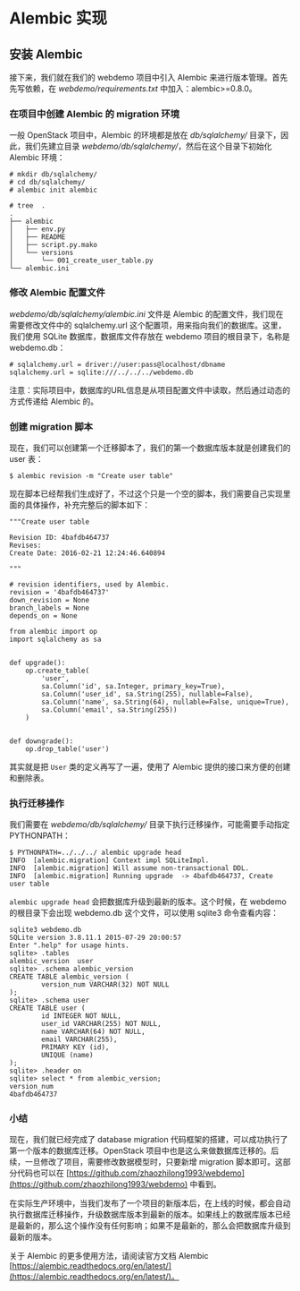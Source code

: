 # Alembic 实现


## 安装 Alembic

接下来，我们就在我们的 webdemo 项目中引入 Alembic 来进行版本管理。首先先写依赖，在 _webdemo/requirements.txt_ 中加入：alembic&gt;=0.8.0。

### 在项目中创建 Alembic 的 migration 环境

一般 OpenStack 项目中，Alembic 的环境都是放在 _db/sqlalchemy/_ 目录下，因此，我们先建立目录 _webdemo/db/sqlalchemy/_，然后在这个目录下初始化 Alembic 环境：

```
# mkdir db/sqlalchemy/
# cd db/sqlalchemy/
# alembic init alembic

# tree  .
.
├── alembic
│   ├── env.py
│   ├── README
│   ├── script.py.mako
│   └── versions
│       └── 001_create_user_table.py
└── alembic.ini
```

### 修改 Alembic 配置文件

_webdemo/db/sqlalchemy/alembic.ini_ 文件是 Alembic 的配置文件，我们现在需要修改文件中的 sqlalchemy.url 这个配置项，用来指向我们的数据库。这里，我们使用 SQLite 数据库，数据库文件存放在 webdemo 项目的根目录下，名称是 webdemo.db：

```
# sqlalchemy.url = driver://user:pass@localhost/dbname
sqlalchemy.url = sqlite:///../../../webdemo.db
```

注意：实际项目中，数据库的URL信息是从项目配置文件中读取，然后通过动态的方式传递给 Alembic 的。

### 创建 migration 脚本

现在，我们可以创建第一个迁移脚本了，我们的第一个数据库版本就是创建我们的 user 表：

```
$ alembic revision -m "Create user table"
```

现在脚本已经帮我们生成好了，不过这个只是一个空的脚本，我们需要自己实现里面的具体操作，补充完整后的脚本如下：

```
"""Create user table

Revision ID: 4bafdb464737
Revises:
Create Date: 2016-02-21 12:24:46.640894

"""

# revision identifiers, used by Alembic.
revision = '4bafdb464737'
down_revision = None
branch_labels = None
depends_on = None

from alembic import op
import sqlalchemy as sa


def upgrade():
    op.create_table(
        'user',
        sa.Column('id', sa.Integer, primary_key=True),
        sa.Column('user_id', sa.String(255), nullable=False),
        sa.Column('name', sa.String(64), nullable=False, unique=True),
        sa.Column('email', sa.String(255))
    )


def downgrade():
    op.drop_table('user')
```

其实就是把 `User` 类的定义再写了一遍，使用了 Alembic 提供的接口来方便的创建和删除表。

### 执行迁移操作

我们需要在 _webdemo/db/sqlalchemy/_ 目录下执行迁移操作，可能需要手动指定 PYTHONPATH：

```
$ PYTHONPATH=../../../ alembic upgrade head
INFO  [alembic.migration] Context impl SQLiteImpl.
INFO  [alembic.migration] Will assume non-transactional DDL.
INFO  [alembic.migration] Running upgrade  -> 4bafdb464737, Create user table
```

`alembic upgrade head` 会把数据库升级到最新的版本。这个时候，在 webdemo 的根目录下会出现 webdemo.db 这个文件，可以使用 sqlite3 命令查看内容：

```
sqlite3 webdemo.db
SQLite version 3.8.11.1 2015-07-29 20:00:57
Enter ".help" for usage hints.
sqlite> .tables
alembic_version  user
sqlite> .schema alembic_version
CREATE TABLE alembic_version (
        version_num VARCHAR(32) NOT NULL
);
sqlite> .schema user
CREATE TABLE user (
        id INTEGER NOT NULL,
        user_id VARCHAR(255) NOT NULL,
        name VARCHAR(64) NOT NULL,
        email VARCHAR(255),
        PRIMARY KEY (id),
        UNIQUE (name)
);
sqlite> .header on
sqlite> select * from alembic_version;
version_num
4bafdb464737
```

### 小结 

现在，我们就已经完成了 database migration 代码框架的搭建，可以成功执行了第一个版本的数据库迁移。OpenStack 项目中也是这么来做数据库迁移的。后续，一旦修改了项目，需要修改数据模型时，只要新增 migration 脚本即可。这部分代码也可以在 [https://github.com/zhaozhilong1993/webdemo](https://github.com/zhaozhilong1993/webdemo) 中看到。

在实际生产环境中，当我们发布了一个项目的新版本后，在上线的时候，都会自动执行数据库迁移操作，升级数据库版本到最新的版本。如果线上的数据库版本已经是最新的，那么这个操作没有任何影响；如果不是最新的，那么会把数据库升级到最新的版本。

关于 Alembic 的更多使用方法，请阅读官方文档 Alembic [https://alembic.readthedocs.org/en/latest/](https://alembic.readthedocs.org/en/latest/)。

